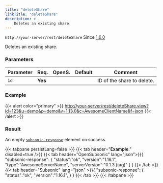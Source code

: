 ```yaml
---
title: "deleteShare"
linkTitle: "deleteShare"
description: >
    Deletes an existing share.
---
```


`http://your-server/rest/deleteShare` Since [1.6.0](../../subsonic-versions)

Deletes an existing share.

### Parameters

| Parameter | Req. | OpenS. | Default | Comment |
| --- | --- | --- | --- | --- |
| `id` | **Yes** |  |    | ID of the share to delete. |

### Example

{{< alert color="primary" >}} <http://your-server/rest/deleteShare.view?id=123&u=demo&p=demo&v=1.13.0&c=AwesomeClientName&f=json> {{< /alert >}}

### Result

An empty [`subsonic-response`](../../responses/subsonic-response) element on success.

{{< tabpane persistLang=false >}}
{{< tab header="**Example**:" disabled=true />}}
{{< tab header="OpenSubsonic" lang="json">}}{
  "subsonic-response": {
    "status":"ok",
    "version":"1.16.1",
    "type":"AwesomeServerName",
    "serverVersion":"0.1.3 (tag)"
  }
}
{{< /tab >}}
{{< tab header="Subsonic" lang="json" >}}{
  "subsonic-response": {
    "status":"ok",
    "version":"1.16.1",
  }
}
{{< /tab >}}
{{< /tabpane >}}
